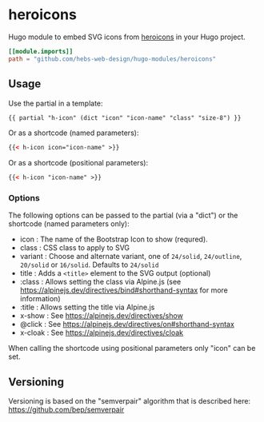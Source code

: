 # heroicons

Hugo module to embed SVG icons from [heroicons](https://github.com/tailwindlabs/heroicons) in your Hugo project.

```toml
[[module.imports]]
path = "github.com/hebs-web-design/hugo-modules/heroicons"
```

## Usage

Use the partial in a template:

```html
{{ partial "h-icon" (dict "icon" "icon-name" "class" "size-8") }}
```

Or as a shortcode (named parameters):

```html
{{< h-icon icon="icon-name" >}}
```

Or as a shortcode (positional parameters):

```html
{{< h-icon "icon-name" >}}
```

### Options

The following options can be passed to the partial (via a "dict") or the shortcode (named parameters only):

* icon : The name of the Bootstrap Icon to show (requred).
* class : CSS class to apply to SVG
* variant : Choose and alternate variant, one of `24/solid`, `24/outline`, `20/solid` or `16/solid`. Defaults to `24/solid`
* title : Adds a `<title>` element to the SVG output (optional)
* :class : Allows setting the class via Alpine.js (see https://alpinejs.dev/directives/bind#shorthand-syntax for more information)
* :title : Allows setting the title via Alpine.js
* x-show : See https://alpinejs.dev/directives/show
* @click : See https://alpinejs.dev/directives/on#shorthand-syntax
* x-cloak : See https://alpinejs.dev/directives/cloak


When calling the shortcode using positional parameters only "icon" can be set.

## Versioning

Versioning is based on the "semverpair" algorithm that is described here: <https://github.com/bep/semverpair>
